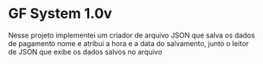 <h1>GF System 1.0v</h1>
<p>Nesse projeto implementei um criador de arquivo JSON que salva os dados de pagamento nome e atribui a hora e a data do salvamento, junto o leitor de JSON que exibe os dados salvos no arquivo<p>
